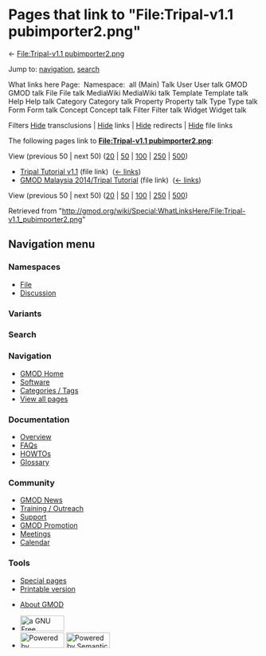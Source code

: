 <div id="mw-page-base" class="noprint">

</div>

<div id="mw-head-base" class="noprint">

</div>

<div id="content" class="mw-body" role="main">

<span id="top"></span>

<div id="mw-js-message" style="display:none;">

</div>



# <span dir="auto">Pages that link to "File:Tripal-v1.1 pubimporter2.png"</span>

<div id="bodyContent">

<div id="contentSub">

← [File:Tripal-v1.1
pubimporter2.png](/wiki/File:Tripal-v1.1_pubimporter2.png "File:Tripal-v1.1 pubimporter2.png")

</div>

<div id="jump-to-nav" class="mw-jump">

Jump to: [navigation](#mw-navigation), [search](#p-search)

</div>

<div id="mw-content-text">

What links here Page:  Namespace:  all (Main) Talk User User talk GMOD
GMOD talk File File talk MediaWiki MediaWiki talk Template Template talk
Help Help talk Category Category talk Property Property talk Type Type
talk Form Form talk Concept Concept talk Filter Filter talk Widget
Widget talk

Filters
[Hide](/mediawiki/index.php?title=Special:WhatLinksHere/File:Tripal-v1.1_pubimporter2.png&hidetrans=1 "Special:WhatLinksHere/File:Tripal-v1.1 pubimporter2.png")
transclusions \|
[Hide](/mediawiki/index.php?title=Special:WhatLinksHere/File:Tripal-v1.1_pubimporter2.png&hidelinks=1 "Special:WhatLinksHere/File:Tripal-v1.1 pubimporter2.png")
links \|
[Hide](/mediawiki/index.php?title=Special:WhatLinksHere/File:Tripal-v1.1_pubimporter2.png&hideredirs=1 "Special:WhatLinksHere/File:Tripal-v1.1 pubimporter2.png")
redirects \|
[Hide](/mediawiki/index.php?title=Special:WhatLinksHere/File:Tripal-v1.1_pubimporter2.png&hideimages=1 "Special:WhatLinksHere/File:Tripal-v1.1 pubimporter2.png")
file links

The following pages link to **[File:Tripal-v1.1
pubimporter2.png](/wiki/File:Tripal-v1.1_pubimporter2.png "File:Tripal-v1.1 pubimporter2.png")**:

View (previous 50 \| next 50)
([20](/mediawiki/index.php?title=Special:WhatLinksHere/File:Tripal-v1.1_pubimporter2.png&limit=20 "Special:WhatLinksHere/File:Tripal-v1.1 pubimporter2.png")
\|
[50](/mediawiki/index.php?title=Special:WhatLinksHere/File:Tripal-v1.1_pubimporter2.png&limit=50 "Special:WhatLinksHere/File:Tripal-v1.1 pubimporter2.png")
\|
[100](/mediawiki/index.php?title=Special:WhatLinksHere/File:Tripal-v1.1_pubimporter2.png&limit=100 "Special:WhatLinksHere/File:Tripal-v1.1 pubimporter2.png")
\|
[250](/mediawiki/index.php?title=Special:WhatLinksHere/File:Tripal-v1.1_pubimporter2.png&limit=250 "Special:WhatLinksHere/File:Tripal-v1.1 pubimporter2.png")
\|
[500](/mediawiki/index.php?title=Special:WhatLinksHere/File:Tripal-v1.1_pubimporter2.png&limit=500 "Special:WhatLinksHere/File:Tripal-v1.1 pubimporter2.png"))

- [Tripal Tutorial
  v1.1](/wiki/Tripal_Tutorial_v1.1 "Tripal Tutorial v1.1") (file link) ‎
  <span class="mw-whatlinkshere-tools">([←
  links](/mediawiki/index.php?title=Special:WhatLinksHere&target=Tripal+Tutorial+v1.1 "Special:WhatLinksHere"))</span>
- [GMOD Malaysia 2014/Tripal
  Tutorial](/wiki/GMOD_Malaysia_2014/Tripal_Tutorial "GMOD Malaysia 2014/Tripal Tutorial")
  (file link) ‎ <span class="mw-whatlinkshere-tools">([←
  links](/mediawiki/index.php?title=Special:WhatLinksHere&target=GMOD+Malaysia+2014%2FTripal+Tutorial "Special:WhatLinksHere"))</span>

View (previous 50 \| next 50)
([20](/mediawiki/index.php?title=Special:WhatLinksHere/File:Tripal-v1.1_pubimporter2.png&limit=20 "Special:WhatLinksHere/File:Tripal-v1.1 pubimporter2.png")
\|
[50](/mediawiki/index.php?title=Special:WhatLinksHere/File:Tripal-v1.1_pubimporter2.png&limit=50 "Special:WhatLinksHere/File:Tripal-v1.1 pubimporter2.png")
\|
[100](/mediawiki/index.php?title=Special:WhatLinksHere/File:Tripal-v1.1_pubimporter2.png&limit=100 "Special:WhatLinksHere/File:Tripal-v1.1 pubimporter2.png")
\|
[250](/mediawiki/index.php?title=Special:WhatLinksHere/File:Tripal-v1.1_pubimporter2.png&limit=250 "Special:WhatLinksHere/File:Tripal-v1.1 pubimporter2.png")
\|
[500](/mediawiki/index.php?title=Special:WhatLinksHere/File:Tripal-v1.1_pubimporter2.png&limit=500 "Special:WhatLinksHere/File:Tripal-v1.1 pubimporter2.png"))

</div>

<div class="printfooter">

Retrieved from
"<http://gmod.org/wiki/Special:WhatLinksHere/File:Tripal-v1.1_pubimporter2.png>"

</div>

<div id="catlinks" class="catlinks catlinks-allhidden">

</div>

<div class="visualClear">

</div>

</div>

</div>

<div id="mw-navigation">

## Navigation menu

<div id="mw-head">



<div id="left-navigation">

<div id="p-namespaces" class="vectorTabs" role="navigation"
aria-labelledby="p-namespaces-label">

### Namespaces

- <span id="ca-nstab-image"><a href="/wiki/File:Tripal-v1.1_pubimporter2.png" accesskey="c"
  title="View the file page [c]">File</a></span>
- <span id="ca-talk"><a
  href="/mediawiki/index.php?title=File_talk:Tripal-v1.1_pubimporter2.png&amp;action=edit&amp;redlink=1"
  accesskey="t"
  title="Discussion about the content page [t]">Discussion</a></span>

</div>

<div id="p-variants" class="vectorMenu emptyPortlet" role="navigation"
aria-labelledby="p-variants-label">

### 

### Variants[](#)

<div class="menu">

</div>

</div>

</div>

<div id="right-navigation">





</div>

<div id="p-search" role="search">

### Search

<div id="simpleSearch">

</div>

</div>

</div>

</div>

<div id="mw-panel">

<div id="p-logo" role="banner">

<a href="/wiki/Main_Page"
style="background-image: url(http://gmod.org/images/GMOD-cogs.png);"
title="Visit the main page"></a>

</div>

<div id="p-Navigation" class="portal" role="navigation"
aria-labelledby="p-Navigation-label">

### Navigation

<div class="body">

- <span id="n-GMOD-Home">[GMOD Home](/wiki/Main_Page)</span>
- <span id="n-Software">[Software](/wiki/GMOD_Components)</span>
- <span id="n-Categories-.2F-Tags">[Categories /
  Tags](/wiki/Categories)</span>
- <span id="n-View-all-pages">[View all
  pages](/wiki/Special:AllPages)</span>

</div>

</div>

<div id="p-Documentation" class="portal" role="navigation"
aria-labelledby="p-Documentation-label">

### Documentation

<div class="body">

- <span id="n-Overview">[Overview](/wiki/Overview)</span>
- <span id="n-FAQs">[FAQs](/wiki/Category:FAQ)</span>
- <span id="n-HOWTOs">[HOWTOs](/wiki/Category:HOWTO)</span>
- <span id="n-Glossary">[Glossary](/wiki/Glossary)</span>

</div>

</div>

<div id="p-Community" class="portal" role="navigation"
aria-labelledby="p-Community-label">

### Community

<div class="body">

- <span id="n-GMOD-News">[GMOD News](/wiki/GMOD_News)</span>
- <span id="n-Training-.2F-Outreach">[Training /
  Outreach](/wiki/Training_and_Outreach)</span>
- <span id="n-Support">[Support](/wiki/Support)</span>
- <span id="n-GMOD-Promotion">[GMOD
  Promotion](/wiki/GMOD_Promotion)</span>
- <span id="n-Meetings">[Meetings](/wiki/Meetings)</span>
- <span id="n-Calendar">[Calendar](/wiki/Calendar)</span>

</div>

</div>

<div id="p-tb" class="portal" role="navigation"
aria-labelledby="p-tb-label">

### Tools

<div class="body">

- <span id="t-specialpages"><a href="/wiki/Special:SpecialPages" accesskey="q"
  title="A list of all special pages [q]">Special pages</a></span>
- <span id="t-print"><a
  href="/mediawiki/index.php?title=Special:WhatLinksHere/File:Tripal-v1.1_pubimporter2.png&amp;printable=yes"
  rel="alternate" accesskey="p"
  title="Printable version of this page [p]">Printable version</a></span>

</div>

</div>

</div>

</div>

<div id="footer" role="contentinfo">

- <span id="footer-places-about">[About
  GMOD](/wiki/GMOD:About "GMOD:About")</span>

<!-- -->

- <span id="footer-copyrightico">[<img src="http://www.gnu.org/graphics/gfdl-logo-small.png" width="88"
  height="31" alt="a GNU Free Documentation License" />](http://www.gnu.org/licenses/fdl-1.3.html)</span>
- <span id="footer-poweredbyico">[<img src="/mediawiki/skins/common/images/poweredby_mediawiki_88x31.png"
  width="88" height="31" alt="Powered by MediaWiki" />](//www.mediawiki.org/)
  [<img
  src="/mediawiki/extensions/SemanticMediaWiki/includes/../resources/images/smw_button.png"
  width="88" height="31" alt="Powered by Semantic MediaWiki" />](https://www.semantic-mediawiki.org/wiki/Semantic_MediaWiki)</span>

<div style="clear:both">

</div>

</div>
